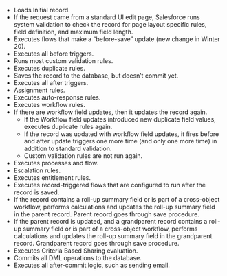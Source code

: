 - Loads Initial record.
- If the request came from a standard UI edit page, Salesforce runs system validation to check the record for page layout specific rules, field definition, and maximum field length.
- Executes flows that make a “before-save” update (new change in Winter 20).
- Executes all before triggers.
- Runs most custom validation rules.
- Executes duplicate rules.
- Saves the record to the database, but doesn’t commit yet.
- Executes all after triggers.
- Assignment rules.
- Executes auto-response rules.
- Executes workflow rules.
- If there are workflow field updates, then it updates the record again.
   - If the Workflow field updates introduced new duplicate field values, executes duplicate rules again.
   - If the record was updated with workflow field updates, it fires before and after update triggers one more time (and only one more time) in addition to standard validation.
   - Custom validation rules are not run again.
- Executes processes and flow.
- Escalation rules.
- Executes entitlement rules.
- Executes record-triggered flows that are configured to run after the record is saved.
- If the record contains a roll-up summary field or is part of a cross-object workflow, performs calculations and updates the roll-up summary field in the parent record. Parent record goes through save procedure.
- If the parent record is updated, and a grandparent record contains a roll-up summary field or is part of a cross-object workflow, performs calculations and updates the roll-up summary field in the grandparent record. Grandparent record goes through save procedure.
- Executes Criteria Based Sharing evaluation.
- Commits all DML operations to the database.
- Executes all after-commit logic, such as sending email.
